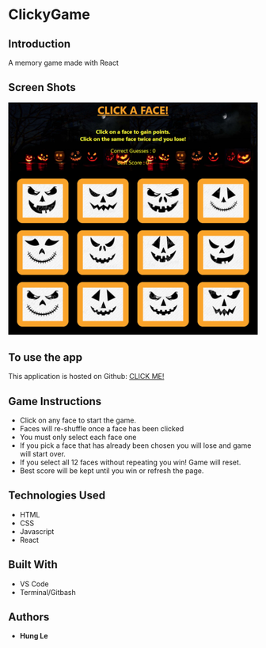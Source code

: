 # ClickyGame

## Introduction

A memory game made with React 

## Screen Shots

![Home](https://github.com/hungle913/ClickyGame/blob/master/public/Images/ScreenShot.PNG?raw=true "Home Screen")

## To use the app

This application is hosted on Github: [CLICK ME!]()

## Game Instructions

  * Click on any face to start the game. 
  * Faces will re-shuffle once a face has been clicked
  * You must only select each face one
  * If you pick a face that has already been chosen you will lose and game will start over.
  * If you select all 12 faces without repeating you win! Game will reset. 
  * Best score will be kept until you win or refresh the page. 

## Technologies Used

* HTML
* CSS
* Javascript
* React

## Built With

* VS Code
* Terminal/Gitbash

## Authors

* **Hung Le**

